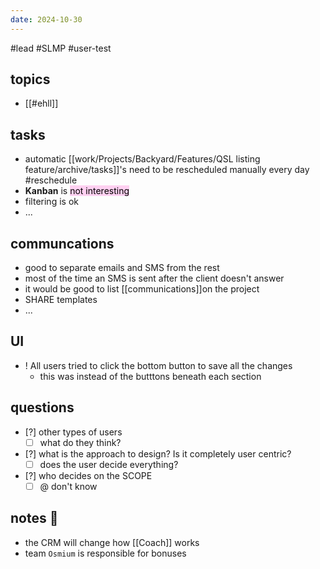 ```yaml
---
date: 2024-10-30
---
```

#lead 
#SLMP
#user-test
## topics
- [[#ehll]]

## tasks
- automatic [[work/Projects/Backyard/Features/QSL listing feature/archive/tasks]]'s need  to be rescheduled manually every day #reschedule
- **Kanban** is <mark style="background: #FFB8EBA6;">not interesting</mark>
- filtering is ok
- ...
## communcations
- good to separate emails and SMS from the rest
- most of the time an SMS is sent after the client doesn't answer
- it would be good to list [[communications]]on the project
- SHARE templates
- ...

## UI
- ! All users tried to click the bottom button to save all the changes
	- this was instead of the butttons beneath each section

## questions

- [?] other types of users
	- [ ] what do they think?
- [?] what is the approach to design? Is it completely user centric?
	- [ ] does the user decide everything?
- [?] who decides on the SCOPE
	- [ ] @ don't know

## notes 📔

- the CRM will change how [[Coach]] works
- team `Osmium` is responsible for bonuses
